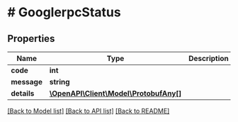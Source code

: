 # # GooglerpcStatus

## Properties

Name | Type | Description | Notes
------------ | ------------- | ------------- | -------------
**code** | **int** |  | [optional]
**message** | **string** |  | [optional]
**details** | [**\OpenAPI\Client\Model\ProtobufAny[]**](ProtobufAny.md) |  | [optional]

[[Back to Model list]](../../README.md#models) [[Back to API list]](../../README.md#endpoints) [[Back to README]](../../README.md)
